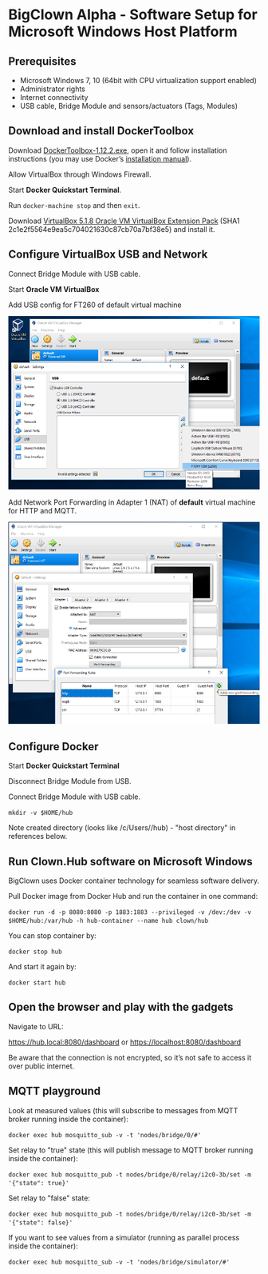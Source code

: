 # BigClown Alpha - Software Setup for Microsoft Windows Host Platform

## Prerequisites

- Microsoft Windows 7, 10 (64bit with CPU virtualization support enabled)
- Administrator rights
- Internet connectivity
- USB cable, Bridge Module and sensors/actuators (Tags, Modules)

## Download and install DockerToolbox

Download [DockerToolbox-1.12.2.exe](https://github.com/docker/toolbox/releases/download/v1.12.2/DockerToolbox-1.12.2.exe), open it and follow installation instructions (you may use Docker’s [installation manual](https://docs.docker.com/toolbox/toolbox_install_windows/#/step-2-install-docker-toolbox)).

Allow VirtualBox through Windows Firewall.

Start **Docker Quickstart Terminal**.

Run `docker-machine stop` and then `exit`.

Download [VirtualBox 5.1.8 Oracle VM VirtualBox Extension Pack](http://download.virtualbox.org/virtualbox/5.1.8/Oracle_VM_VirtualBox_Extension_Pack-5.1.8.vbox-extpack) (SHA1 2c1e2f5564e9ea5c704021630c87cb70a7bf38e5) and install it.

## Configure VirtualBox USB and Network

Connect Bridge Module with USB cable.

Start **Oracle VM VirtualBox**

Add USB config for FT260 of default virtual machine

![usb](resources/vbox-usb-win.png)

Add Network Port Forwarding in Adapter 1 (NAT) of **default** virtual machine for HTTP and MQTT.

![tcp](resources/vbox-tcp-win.png)

## Configure Docker

Start **Docker Quickstart Terminal**

Disconnect Bridge Module from USB.

Connect Bridge Module with USB cable.

`mkdir -v $HOME/hub`

Note created directory (looks like /c/Users/<USERNAME>/hub) - "host directory" in references below.

## Run Clown.Hub software on Microsoft Windows

BigClown uses Docker container technology for seamless software delivery.

Pull Docker image from Docker Hub and run the container in one command:

`docker run -d -p 8080:8080 -p 1883:1883 --privileged -v /dev:/dev -v $HOME/hub:/var/hub -h hub-container --name hub clown/hub`

You can stop container by: 

`docker stop hub`

And start it again by: 

`docker start hub`

## Open the browser and play with the gadgets

Navigate to URL:

<https://hub.local:8080/dashboard> or <https://localhost:8080/dashboard>

Be aware that the connection is not encrypted, so it’s not safe to access it over public internet.

## MQTT playground

Look at measured values (this will subscribe to messages from MQTT broker
running inside the container):

`docker exec hub mosquitto_sub -v -t 'nodes/bridge/0/#'`

Set relay to "true" state (this will publish message to MQTT broker
running inside the container):

`docker exec hub mosquitto_pub -t nodes/bridge/0/relay/i2c0-3b/set
 -m '{"state": true}'`

Set relay to "false" state:

`docker exec hub mosquitto_pub -t nodes/bridge/0/relay/i2c0-3b/set
 -m '{"state": false}'`

If you want to see values from a simulator (running as parallel process
inside the container):

`docker exec hub mosquitto_sub -v -t 'nodes/bridge/simulator/#'`
